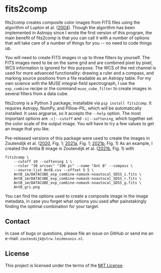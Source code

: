 # fits2comp

fits2comp creates composite color images from FITS files using the algorithm of
Lupton et al. ([2004][L04]).  Though the algorithm has been implemented in
Astropy since I wrote the first version of this program,  the main benefit of
fits2comp is that you can call it with a number of options that will take care
of a number of things for you -- no need to code things up.

[L04]: https://ui.adsabs.harvard.edu/abs/2004PASP..116..133L/abstract

You will need to create FITS images in up to three filters by yourself.  The
FITS images need to be on the same grid and are combined pixel by pixel, WCS
information is ignored for this purpose.  The WCS of the red channel is used
for more advanced functionality: drawing a ruler and a compass, and marking
source positions from a file readable as an Astropy table.  For my own science
with the MUSE integral-field spectrograph, I use the `exp_combine` recipe or
the command `muse_cube_filter` to create images in several filters from a data
cube.

fits2comp is a Python 3 package, installable via `pip install fits2comp`.  It
requires Astropy, NumPy, and Pillow-PIL, which will be automatically installed.
It uses argparse, so it accepts the `--help` option.  The most important
options are `-c|--cutoff` and `-s|--softening`, which together set the color
scale of the output image.  You will have to try a few values to get an image
that you like.

Pre-released versions of this package were used to create the images in
Zoutendijk et al. ([2020][PaperI], Fig. 1; [2021a][PaperII], Fig. 1;
[2021b][PaperIII], Fig. 1) As an example, I created the Antlia B image in
Zoutendijk et al. ([2021b][PaperIII], Fig. 1) with

```
fits2comp \
    --cutoff 10 --softening 1 \
    --ruler "30 arcsec" "196 pc" --name "Ant B" --compass \
    --source-list AntB.csv --offset 5 5 \
    AntB_im/DATACUBE_exp_combine-nomask-noautocal_SDSS_i.fits \
    AntB_im/DATACUBE_exp_combine-nomask-noautocal_SDSS_r.fits \
    AntB_im/DATACUBE_exp_combine-nomask-noautocal_SDSS_g.fits \
    AntB_gri.png
```

[PaperI]: https://ui.adsabs.harvard.edu/abs/2020A%26A...635A.107Z/abstract
[PaperII]: https://ui.adsabs.harvard.edu/abs/2021A%26A...651A..80Z/abstract
[PaperIII]: https://ui.adsabs.harvard.edu/abs/2021arXiv211209374Z/abstract

You can find the options used to create a composite image in the
image metadata, in case you forget what options you used after
painstakingly finding the optimal combination for your target.

## Contact

In case of bugs or questions, please file an issue on GitHub or
send me an e-mail: `zoutendijk@strw.leidenuniv.nl`.

## License

This project is licensed under the terms of the [MIT License](LICENSE).

